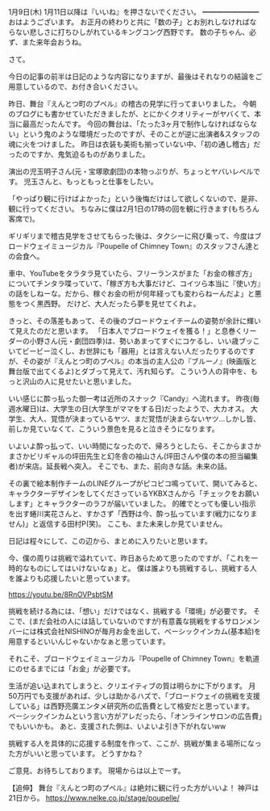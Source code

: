 1月9日(木) 1月11日以降は『いいね』を押さないでください。
━━━━━━━━
おはようございます。
お正月の終わりと共に「数の子」とお別れしなければならない悲しさに打ちひしがれているキングコング西野です。
数の子ちゃん、必ず、また来年会おうね。

さて。

今日の記事の前半は日記のような内容になりますが、最後はそれなりの結論をご用意しているので、お付き合いください。

昨日、舞台『えんとつ町のプペル』の稽古の見学に行ってまいりました。
今朝のブログにも書かせていただきましたが、とにかくクオリティーがヤバくて、本当に最高だったんです。
今回の舞台は、「たった3ヶ月で制作しなければならない」という鬼のような環境だったのですが、そのことが逆に出演者&スタッフの魂に火をつけました。
昨日は衣装も美術も揃っていない中、「初の通し稽古」だったのですか、鬼気迫るものがありました。

演出の児玉明子さん(元・宝塚歌劇団)の本物っぷりが、ちょっとヤバいレベルです。
児玉さんと、もっともっと仕事をしたい。

「やっぱり観に行けばよかった」という後悔だけはして欲しくないので、是非、観に行ってください。
ちなみに僕は2月1日の17時の回を観に行きます(もちろん客席で)。

ギリギリまで稽古見学をさせてもらった後は、タクシーに飛び乗って、今度はブロードウェイミュージカル『Poupelle of Chimney Town』のスタッフさん達との会食へ。

車中、YouTubeをタラタラ見ていたら、フリーランスがまた「お金の稼ぎ方」についてチンタラ喋っていて、「稼ぎ方も大事だけど、コイツら本当に『使い方』の話をしねーな。だから、稼ぐお金の桁が何年経っても変わらねーんだよ」と悪態をつく黒西野。
だけど、大人だったら夢を見せてくれよ。

きっと、その落差もあって、その後のブロードウェイチームの姿勢が余計に輝いて見えたのだと思います。
「日本人でブロードウェイを獲る！」と息巻くリーダーの小野さん(元・劇団四季)は、勢いあまってすぐにコケるし、いい歳ブッこいてビービー泣くし、お世辞にも「器用」とは言えない人だったりするのですが、その姿が『えんとつ町のプペル』の本当の主人公の『ブルーノ』(映画版と舞台版で出てくるよ)とダブって見えて、汚れ知らず。
こういう人の背中を、もっと沢山の人に見せたいと思いました。

いい感じに酔っ払った御一考は近所のスナック『Candy』へ流れます。
昨夜(毎週水曜日)は、大学生の日(大学生がママをする日)だったようで、大カオス。
大学生、大人、覚悟が決まっているヤツ、まだ覚悟が決まらないヤツ…しかし皆、前しか見ていなくて、こういう景色を見ると泣きそうになります。

いよいよ酔っ払って、いい時間になったので、帰ろうとしたら、そこからまさかまさかビリギャルの坪田先生と幻冬舎の袖山さん(坪田さんや僕の本の担当編集者)が来店。延長戦へ突入。
そこでも、また、前向きな話。未来の話。

その裏で絵本制作チームのLINEグループがピコピコ鳴っていて、開いてみると、キャラクターデザインをしてくださっているYKBXさんから「チェックをお願いします」とキャラクターのラフが届いていました。
的確でとっても優しい指示を出す蜷川実花さんと、すかさず「西野は今、酔っ払っています(戦力になりません)」と返信する田村P(笑)。
ここも、また未来しか見ていません。

日記は程々にして、この辺から、まとめに入りたいと思います。

今、僕の周りは挑戦で溢れていて、昨日あらためて思ったのですが、「これを一時的なものにしてはいけないなぁ」と。
僕は誰よりも挑戦するし、挑戦する人を誰よりも応援したいと思っています。

https://youtu.be/8RnOVPsbtSM

挑戦を続ける為には、「想い」だけではなく、挑戦する「環境」が必要です。
そこで、(まだ会社の人には話していないのですが)有意義な挑戦をするサロンメンバーには株式会社NISHINOが毎月お金を出して、ベーシックインカム(基本給)を用意するといいんじゃないかなぁと思っています。

それこそ、ブロードウェイミュージカル『Poupelle of Chimney Town』を軌道にのせるまでには「お金」が必要です。

生活が追い込まれてしまうと、クリエイティブの質は明らかに下がります。
月50万円でも支援があれば、少しは助かるハズで、「ブロードウェイの挑戦を支援している」は西野亮廣エンタメ研究所の広告費として格安だと思っています。
ベーシックインカムという言い方がアレだったら、「オンラインサロンの広告費」でもいいかも。
あと、支援された側は、いよいよ引き下がれないww

挑戦する人を具体的に応援する制度を作って、ここが、挑戦が集まる場所になった方がいいと思っています。
どうすかね？

ご意見、お待ちしております。
現場からは以上でーす。

【追伸】
舞台『えんとつ町のプペル』は絶対に観に行った方がいいよ！
神戸は21日から。
https://www.nelke.co.jp/stage/poupelle/
